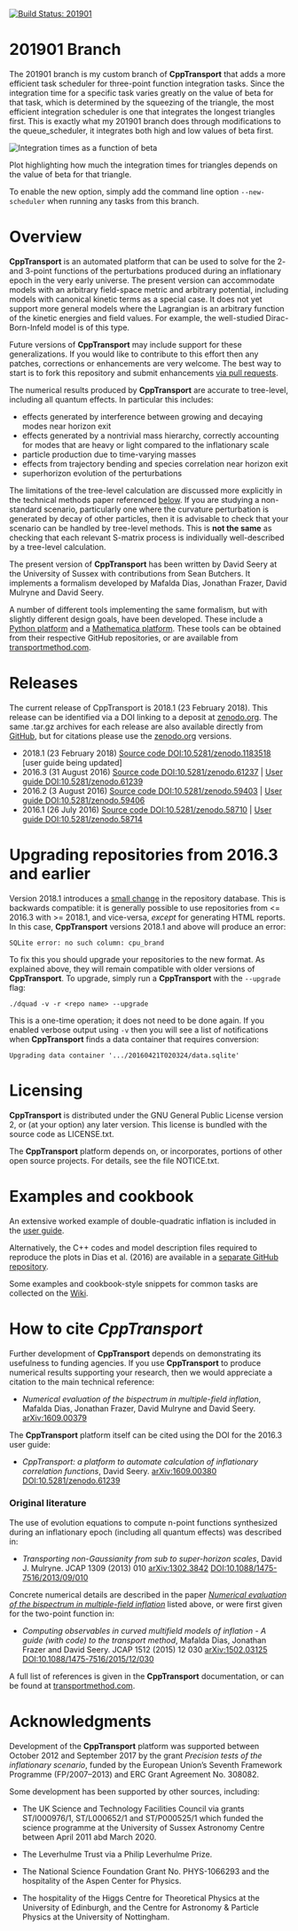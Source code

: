[![Build Status: 201901](https://travis-ci.org/ds283/CppTransport.svg?branch=201901)](https://travis-ci.org/AlexMaraio/CppTransport)

# 201901 Branch

The 201901 branch is my custom branch of **CppTransport** that adds a more efficient task scheduler for three-point function integration tasks. Since the integration time for a specific task varies greatly on the value of beta for that task, which is determined by the squeezing of the triangle, the most efficient integration scheduler is one that integrates the longest triangles first. This is exactly what my 201901 branch does through modifications to the queue_scheduler, it integrates both high and low values of beta first.

![Integration times as a function of beta](https://users.sussex.ac.uk/~am963/IntegrationTime.png "Integration times as a function of beta")

Plot highlighting how much the integration times for triangles depends on the value of beta for that triangle.

To enable the new option, simply add the command line option `--new-scheduler` when running any tasks from this branch.

# Overview

**CppTransport** is an automated platform that can be used to solve for the 2- and 3-point functions of the perturbations produced during an inflationary epoch in the very early universe. The present version can accommodate models with an arbitrary  field-space metric and arbitrary potential, including models with canonical kinetic terms as a special case. It does not yet support more general models where the Lagrangian is an arbitrary function of the kinetic energies and field values. For example, the well-studied Dirac-Born-Infeld model is of this type.

Future versions of **CppTransport** may include support for these generalizations. If you would like to contribute to this effort then any patches, corrections or enhancements are very welcome. The best way to start is to fork this repository and submit enhancements [via pull requests](https://guides.github.com/introduction/flow).

The numerical results produced by **CppTransport** are accurate to tree-level, including all quantum effects. In particular this includes:

* effects generated by interference between growing and decaying modes near horizon exit
* effects generated by a nontrivial mass hierarchy, correctly accounting for modes that are heavy or light compared to the inflationary scale
* particle production due to time-varying masses
* effects from trajectory bending and species correlation near horizon exit
* superhorizon evolution of the perturbations

The limitations of the tree-level calculation are discussed more explicitly in the technical methods paper referenced [below](#how-to-cite-cpptransport). If you are studying a non-standard scenario, particularly one where the curvature perturbation is generated by decay of other particles, then it is advisable to check that your scenario can be handled by tree-level methods. This is **not the same** as checking that each relevant S-matrix process is individually well-described by a tree-level calculation.

The present version of **CppTransport** has been written by David Seery at the University of Sussex with contributions from Sean Butchers. It implements a formalism developed by Mafalda Dias, Jonathan Frazer, David Mulryne and David Seery.

A number of different tools implementing the same formalism, but with slightly different design goals, have been developed. These include a [Python platform](https://github.com/jronayne/PyTransport) and a [Mathematica platform](https://github.com/mafaldadias/mTransport). These tools can be obtained from their respective GitHub repositories, or are available from [transportmethod.com](http://transportmethod.com).

# Releases

The current release of CppTransport is 2018.1 (23 February 2018). This release can be identified via a DOI linking to a deposit at [zenodo.org](https://zenodo.org/record/1183518). The same .tar.gz archives for each release are also available directly from [GitHub](https://github.com/ds283/CppTransport/releases), but for citations please use the [zenodo.org](https://zenodo.org) versions.

* 2018.1 (23 February 2018) [Source code DOI:10.5281/zenodo.1183518](https://doi.org/10.5281/zenodo.1183518) [user guide being updated]
* 2016.3 (31 August 2016) [Source code DOI:10.5281/zenodo.61237](https://doi.org/10.5281/zenodo.61237) | [User guide DOI:10.5281/zenodo.61239](https://doi.org/10.5281/zenodo.61239)
* 2016.2 (3 August 2016) [Source code DOI:10.5281/zenodo.59403](https://doi.org/10.5281/zenodo.59403) | [User guide DOI:10.5281/zenodo.59406](https://doi.org/10.5281/zenodo.59406)
* 2016.1 (26 July 2016) [Source code DOI:10.5281/zenodo.58710](https://doi.org/10.5281/zenodo.58710) | [User guide DOI:10.5281/zenodo.58714](https://doi.org/10.5281/zenodo.58714)

# Upgrading repositories from 2016.3 and earlier

Version 2018.1 introduces a [small change](https://github.com/ds283/CppTransport/commit/1a61ecc7d1003fff20b662648f709ce0e7bcf220) in the repository database. This is backwards compatible: it is generally possible to use repositories from <= 2016.3 with >= 2018.1, and vice-versa, *except* for generating HTML reports. In this case, **CppTransport** versions 2018.1 and above will produce an error:
```
SQLite error: no such column: cpu_brand
```
To fix this you should upgrade your repositories to the new format. As explained above, they will remain compatible with older versions of **CppTransport**. To upgrade, simply run a **CppTransport** with the `--upgrade` flag:
```
./dquad -v -r <repo name> --upgrade
```
This is a one-time operation; it does not need to be done again. If you enabled verbose output using `-v` then you will see a list of notifications when **CppTransport** finds a data container that requires conversion:
```
Upgrading data container '.../20160421T020324/data.sqlite'
```

# Licensing

**CppTransport** is distributed under the GNU General Public License version 2, or (at your option) any later version. This license is bundled with the source code as LICENSE.txt.

The **CppTransport** platform depends on, or incorporates, portions of other open source projects. For details, see the file NOTICE.txt.

# Examples and cookbook

An extensive worked example of double-quadratic inflation is included in the [user guide](https://doi.org/10.5281/zenodo.58714).

Alternatively, the C++ codes and model description files required to reproduce the plots in Dias et al. (2016) are available in a [separate GitHub repository](https://github.com/ds283/transport-paper).

Some examples and cookbook-style snippets for common tasks are collected on the [Wiki](https://github.com/ds283/CppTransport/wiki).

# How to cite *CppTransport*

Further development of **CppTransport** depends on demonstrating its usefulness to funding agencies. If you use **CppTransport** to produce numerical results supporting your research, then we would appreciate a citation to the main technical reference:

* *Numerical evaluation of the bispectrum in multiple-field inflation*, Mafalda Dias, Jonathan Frazer, David Mulryne and David Seery. [arXiv:1609.00379](http://arXiv.org/abs/1609.00379)

The **CppTransport** platform itself can be cited using the DOI for the 2016.3 user guide:

* *CppTransport: a platform to automate calculation of inflationary correlation functions*, David Seery. [arXiv:1609.00380](https://arXiv.org/abs/1609.00380) [DOI:10.5281/zenodo.61239](https://doi.org/10.5281/zenodo.61239)

### Original literature

The use of evolution equations to compute n-point functions synthesized during an inflationary epoch (including all quantum effects) was described in:

* *Transporting non-Gaussianity from sub to super-horizon scales*, David J. Mulryne. JCAP 1309 (2013) 010 [arXiv:1302.3842](http://arxiv.org/abs/arXiv:1302.3842) [DOI:10.1088/1475-7516/2013/09/010](https://doi.org/10.1088/1475-7516/2013/09/010)

Concrete numerical details are described in the paper [*Numerical evaluation of the bispectrum in multiple-field inflation*](http://arXiv.org/abs/1609.00379) listed above, or were first given for the two-point function in:

* *Computing observables in curved multifield models of inflation - A guide (with code) to the transport method*, Mafalda Dias, Jonathan Frazer and David Seery. JCAP 1512 (2015) 12 030 [arXiv:1502.03125](http://arxiv.org/abs/arXiv:1502.03125) [DOI:10.1088/1475-7516/2015/12/030](https://doi.org/10.1088/1475-7516/2015/12/030)

A full list of references is given in the **CppTransport** documentation, or can be found at [transportmethod.com](https://transportmethod.com/method/).

# Acknowledgments

Development of the **CppTransport** platform was supported between October 2012 and September 2017 by the grant *Precision tests of the inflationary scenario*, funded by the European Union’s Seventh Framework Programme (FP/2007–2013) and ERC Grant Agreement No. 308082.

Some development has been supported by other sources, including:

* The UK Science and Technology Facilities Council via grants ST/I000976/1, ST/L000652/1 and ST/P000525/1 which funded the science programme at the University of Sussex Astronomy Centre between April 2011 abd March 2020.

* The Leverhulme Trust via a Philip Leverhulme Prize.

* The National Science Foundation Grant No. PHYS-1066293 and the hospitality of the Aspen Center for Physics.

* The hospitality of the Higgs Centre for Theoretical Physics at the University of Edinburgh, and the Centre for Astronomy & Particle Physics at the University of Nottingham.
